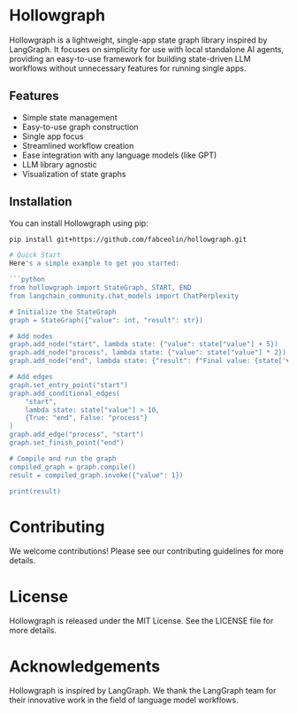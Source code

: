 # Hollowgraph

Hollowgraph is a lightweight, single-app state graph library inspired by LangGraph. It focuses on simplicity for use with local standalone AI agents, providing an easy-to-use framework for building state-driven LLM workflows without unnecessary features for running single apps.

## Features

- Simple state management
- Easy-to-use graph construction
- Single app focus
- Streamlined workflow creation
- Ease integration with any language models (like GPT)
- LLM library agnostic
- Visualization of state graphs

## Installation

You can install Hollowgraph using pip:

```bash
pip install git+https://github.com/fabceolin/hollowgraph.git

# Quick Start
Here's a simple example to get you started:

```python
from hollowgraph import StateGraph, START, END
from langchain_community.chat_models import ChatPerplexity

# Initialize the StateGraph
graph = StateGraph({"value": int, "result": str})

# Add nodes
graph.add_node("start", lambda state: {"value": state["value"] + 5})
graph.add_node("process", lambda state: {"value": state["value"] * 2})
graph.add_node("end", lambda state: {"result": f"Final value: {state['value']}"})

# Add edges
graph.set_entry_point("start")
graph.add_conditional_edges(
    "start",
    lambda state: state["value"] > 10,
    {True: "end", False: "process"}
)
graph.add_edge("process", "start")
graph.set_finish_point("end")

# Compile and run the graph
compiled_graph = graph.compile()
result = compiled_graph.invoke({"value": 1})

print(result)
```

# Contributing
We welcome contributions! Please see our contributing guidelines for more details.

# License
Hollowgraph is released under the MIT License. See the LICENSE file for more details.

# Acknowledgements
Hollowgraph is inspired by LangGraph. We thank the LangGraph team for their innovative work in the field of language model workflows.


